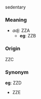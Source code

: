 sedentary
### Meaning
+ _adj_: ZZA
    + __eg__: ZZB

### Origin

ZZC

### Synonym

__eg__: ZZD

+ ZZE


